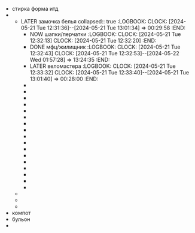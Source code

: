 - стирка форма итд
-
	- LATER замочка белья
	  collapsed:: true
	  :LOGBOOK:
	  CLOCK: [2024-05-21 Tue 12:31:36]--[2024-05-21 Tue 13:01:34] =>  00:29:58
	  :END:
		- NOW шапки/перчатки
		  :LOGBOOK:
		  CLOCK: [2024-05-21 Tue 12:32:13]
		  CLOCK: [2024-05-21 Tue 12:32:20]
		  :END:
		- DONE мфц/жилищник
		  :LOGBOOK:
		  CLOCK: [2024-05-21 Tue 12:32:43]
		  CLOCK: [2024-05-21 Tue 12:32:53]--[2024-05-22 Wed 01:57:28] =>  13:24:35
		  :END:
		- LATER веломастера
		  :LOGBOOK:
		  CLOCK: [2024-05-21 Tue 12:33:32]
		  CLOCK: [2024-05-21 Tue 12:33:40]--[2024-05-21 Tue 13:01:40] =>  00:28:00
		  :END:
		-
		-
		-
		-
		-
		-
		-
		-
		-
		-
		-
		-
		-
		-
		-
		-
		-
	-
	-
	-
- компот
- бульон
-